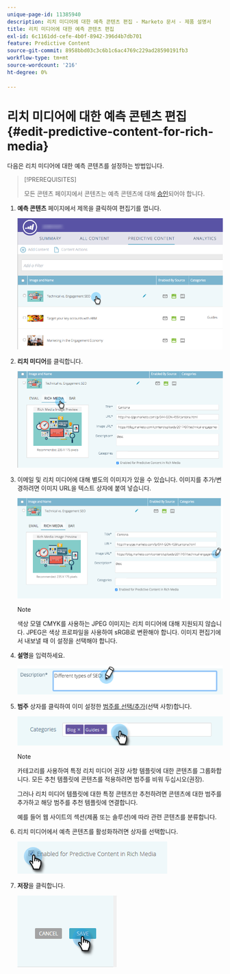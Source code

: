 ```yaml
---
unique-page-id: 11385940
description: 리치 미디어에 대한 예측 콘텐츠 편집 - Marketo 문서 - 제품 설명서
title: 리치 미디어에 대한 예측 콘텐츠 편집
exl-id: 6c1161dd-cefe-4b0f-8942-396d4b7db701
feature: Predictive Content
source-git-commit: 8958bbd03c3c6b1c6ac4769c229ad28590191fb3
workflow-type: tm+mt
source-wordcount: '216'
ht-degree: 0%

---
```


# 리치 미디어에 대한 예측 콘텐츠 편집 {#edit-predictive-content-for-rich-media}

다음은 리치 미디어에 대한 예측 콘텐츠를 설정하는 방법입니다.

>[!PREREQUISITES]
>
>모든 콘텐츠 페이지에서 콘텐츠는 예측 콘텐츠에 대해 [승인](/help/marketo/product-docs/predictive-content/working-with-all-content/approve-a-title-for-predictive-content.md)되어야 합니다.

1. **예측 콘텐츠** 페이지에서 제목을 클릭하여 편집기를 엽니다.

   ![](assets/image2017-10-3-9-3a40-3a38.png)

1. **리치 미디어**&#x200B;를 클릭합니다.

   ![](assets/image2017-10-3-9-3a41-3a33.png)

1. 이메일 및 리치 미디어에 대해 별도의 이미지가 있을 수 있습니다. 이미지를 추가/변경하려면 이미지 URL을 텍스트 상자에 붙여 넣습니다.

   ![](assets/image2017-10-3-9-3a42-3a20.png)

   >[!NOTE]
   >
   >색상 모델 CMYK를 사용하는 JPEG 이미지는 리치 미디어에 대해 지원되지 않습니다. JPEG은 색상 프로파일을 사용하여 sRGB로 변환해야 합니다. 이미지 편집기에서 내보낼 때 이 설정을 선택해야 합니다.

1. **설명**&#x200B;을 입력하세요.

   ![](assets/image2017-10-3-9-3a43-3a43.png)

1. **범주** 상자를 클릭하여 이미 설정한 [범주를 선택/추가](/help/marketo/product-docs/predictive-content/getting-started/set-up-categories.md)(선택 사항)합니다.

   ![](assets/image2017-10-3-9-3a55-3a57.png)

   >[!NOTE]
   >
   >카테고리를 사용하여 특정 리치 미디어 권장 사항 템플릿에 대한 콘텐츠를 그룹화합니다. 모든 추천 템플릿에 콘텐츠를 적용하려면 범주를 비워 두십시오(권장).
   >
   >그러나 리치 미디어 템플릿에 대한 특정 콘텐츠만 추천하려면 콘텐츠에 대한 범주를 추가하고 해당 범주를 추천 템플릿에 연결합니다.
   >
   >예를 들어 웹 사이트의 섹션(제품 또는 솔루션)에 따라 관련 콘텐츠를 분류합니다.

1. 리치 미디어에서 예측 콘텐츠를 활성화하려면 상자를 선택합니다.

   ![](assets/six-1.png)

1. **저장**&#x200B;을 클릭합니다.

   ![](assets/save.png)
